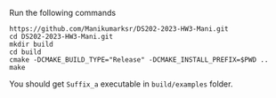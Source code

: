 Run the following commands 
```
https://github.com/Manikumarksr/DS202-2023-HW3-Mani.git
cd DS202-2023-HW3-Mani.git
mkdir build
cd build
cmake -DCMAKE_BUILD_TYPE="Release" -DCMAKE_INSTALL_PREFIX=$PWD ..
make
```

You should get `Suffix_a` executable in `build/examples` folder.

